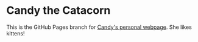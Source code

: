 # Candy the Catacorn

This is the GitHub Pages branch for [Candy's personal webpage](https://galaxyallie.space/candy-the-catacorn). She likes kittens!
